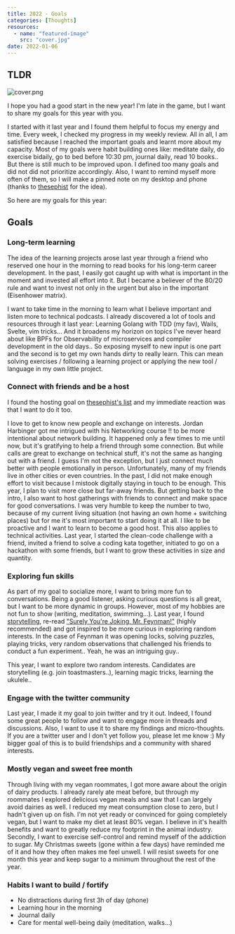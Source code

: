 ```yaml
---
title: 2022 - Goals
categories: [Thoughts]
resources:
  - name: "featured-image"
    src: "cover.jpg"
date: 2022-01-06
---
```


## TLDR

![cover.png](/images/2022-goals.png)
<!--{{< callout text= "TLDR, the short version is at the end :) " >}}-->
I hope you had a good start in the new year! I'm late in the game, but I want to share my goals for this year with you.

I started with it last year and I found them helpful to focus my energy and time. Every week, I checked my progress in my weekly review.
All in all, I am satisfied because I reached the important goals and learnt more about my capacity. Most of my goals were habit building ones like: meditate daily, do exercise bidaily, go to bed before 10:30 pm, journal daily, read 10 books.. But there is still much to be improved upon. I defined too many goals and did not did not prioritize accordingly. Also, I want to remind myself more often of them, so I will make a pinned note on my desktop and phone (thanks to [thesephist](https://thesephist.com/posts/2021-goals/#looking-back-at-2020) for the idea).

So here are my goals for this year:

## Goals

### Long-term learning

The idea of the learning projects arose last year through a friend who reserved one hour in the morning to read books for his long-term career development. In the past, I easily got caught up with what is important in the moment and invested all effort into it. But I became a believer of the 80/20 rule and want to invest not only in the urgent but also in the important (Eisenhower matrix).

I want to take time in the morning to learn what I believe important and listen more to technical podcasts. I already discovered a lot of tools and resources through it last year: Learning Golang with TDD (my fav), Wails, Svelte, vim tricks... And it broadens my horizon on topics I've never heard about like BPFs for Observability of microservices and compiler development in the old days..
So exposing myself to new input is one part and the second is to get my own hands dirty to really learn. This can mean solving exercises / following a learning project or applying the new tool / language in my own little project.

### Connect with friends and be a host

I found the hosting goal on [thesephist's list](https://thesephist.com/posts/2021-goals/#looking-back-at-2020) and my immediate reaction was that I want to do it too.

I love to get to know new people and exchange on interests. Jordan Harbinger got me intrigued with his Networking course !! to be more intentional about network building. It happened only a few times to me until now, but it's gratifying to help a friend through some connection. But while calls are great to exchange on technical stuff, it's not the same as hanging out with a friend. I guess I'm not the exception, but I just connect much better with people emotionally in person. Unfortunately, many of my friends live in other cities or even countries. In the past, I did not make enough effort to visit because I mistook digitally staying in touch to be enough.
This year, I plan to visit more close but far-away friends.
But getting back to the intro, I also want to host gatherings with friends to connect and make space for good conversations. I was very humble to keep the number to two, because of my current living situation (not having an own home + switching places) but for me it's most important to start doing it at all.
I like to be proactive and I want to learn to become a good host.
This also applies to technical activities. Last year, I started the clean-code challenge with a friend, invited a friend to solve a coding kata together, initiated to go on a hackathon with some friends, but I want to grow these activities in size and quantity.

### Exploring fun skills

As part of my goal to socialize more, I want to bring more fun to conversations. Being a good listener, asking curious questions is all great, but I want to be more dynamic in groups. However, most of my hobbies are not fun to show (writing, meditation, swimming...). Last year, I found [storytelling](/books/storyworthy/), re-read ["Surely You're Joking, Mr. Feynman!"](https://www.goodreads.com/book/show/35167685-surely-you-re-joking-mr-feynman) (highly recommended) and got inspired to be more curious in exploring random interests. In the case of Feynman it was opening locks, solving puzzles, playing tricks, very random observations that challenged his friends to conduct a fun experiment.. Yeah, he was an intriguing guy..

This year, I want to explore two random interests. Candidates are storytelling (e.g. join toastmasters..), learning magic tricks, learning the ukulele..

### Engage with the twitter community

Last year, I made it my goal to join twitter and try it out. Indeed, I found some great people to follow and want to engage more in threads and discussions. Also, I want to use it to share my findings and micro-thoughts.
If you are a twitter user and I don't yet follow you, please let me know :)
My bigger goal of this is to build friendships and a community with shared interests.

### Mostly vegan and sweet free month

Through living with my vegan roommates, I got more aware about the origin of dairy products. I already rarely ate meat before, but through my roommates I explored delicious vegan meals and saw that I can largely avoid dairies as well. I reduced my meat consumption close to zero, but I hadn't given up on fish. I'm not yet ready or convinced for going completely vegan, but I want to make my diet at least 80% vegan. I believe in it's health benefits and want to greatly reduce my footprint in the animal industry.
Secondly, I want to exercise self-control and remind myself of the addiction to sugar.
My Christmas sweets (gone within a few days) have reminded me of it and how they often makes me feel unwell. I will resist sweets for one month this year and keep sugar to a minimum throughout the rest of the year.

### Habits I want to build / fortify

- No distractions during first 3h of day (phone)
- Learning hour in the morning
- Journal daily
- Care for mental well-being daily (meditation, walks...)
